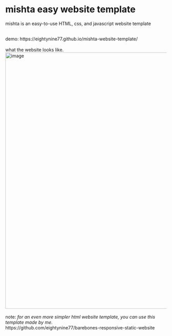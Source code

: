 # mishta easy website template
mishta is an easy-to-use HTML, css, and javascript website template

<br>
demo:
https://eightynine77.github.io/mishta-website-template/
<br><br>
what the website looks like.<br>
<img width="523" height="803" alt="image" src="https://github.com/user-attachments/assets/78c178a4-7d1a-4fc5-a179-71d47c768a05" />
<br><br>
note: <i>for an even more simpler html website template, you can use this template made by me.</i><br>
https://github.com/eightynine77/barebones-responsive-static-website

